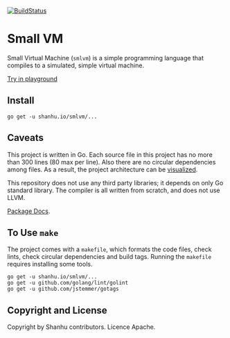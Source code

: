 [![BuildStatus](https://travis-ci.org/shanhuio/smlvm.png?branch=master)](https://travis-ci.org/shanhuio/smlvm)

# Small VM

Small Virtual Machine (`smlvm`) is a simple programming language
that compiles to a simulated, simple virtual machine.

[Try in playground](https://smallrepo.com/play)

## Install

```
go get -u shanhu.io/smlvm/...
```

## Caveats

This project is written in Go. Each source file in this project has no
more than 300 lines (80 max per line). Also there are no circular
dependencies among files. As a result, the project architecture can be
[visualized](https://shanhu.io/smlvm).

This repository does not use any third party libraries; it depends on
only Go standard library. The compiler is all written from scratch,
and does not use LLVM.

[Package Docs](https://godoc.org/shanhu.io/smlvm).

## To Use `make`

The project comes with a `makefile`, which formats the code files,
check lints, check circular dependencies and build tags. Running the
`makefile` requires installing some tools.

```
go get -u shanhu.io/smlvm/...
go get -u github.com/golang/lint/golint
go get -u github.com/jstemmer/gotags
```

## Copyright and License

Copyright by Shanhu contributors. Licence Apache.
